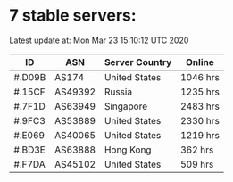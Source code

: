 # 7 stable servers:

Latest update at: Mon Mar 23 15:10:12 UTC 2020

| ID | ASN | Server Country | Online |
| -- | --- | -------------- | ------ |
| #.D09B | AS174 | United States | 1046 hrs |
| #.15CF | AS49392 | Russia | 1235 hrs |
| #.7F1D | AS63949 | Singapore | 2483 hrs |
| #.9FC3 | AS53889 | United States | 2330 hrs |
| #.E069 | AS40065 | United States | 1219 hrs |
| #.BD3E | AS63888 | Hong Kong | 362 hrs |
| #.F7DA | AS45102 | United States | 509 hrs |

